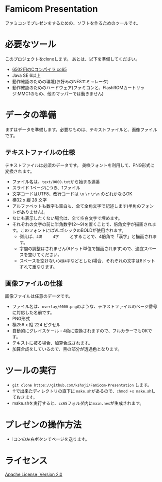 Famicom Presentation
====================

ファミコンでプレゼンをするための、ソフトを作るためのツールです。

必要なツール
==========

このプロジェクトをcloneします。
あとは、以下を準備してください。

- [6502用のCコンパイラ cc65](http://www.cc65.org)
- Java SE 6以上
- 動作確認のための環境(お好みのNESエミュレータ)
- 動作確認のためのハードウェア(ファミコンと、FlashROMカートリッジ:MMC1のもの、他のマッパーでは動きません)

データの準備
===========

まずはデータを準備します。必要なものは、テキストファイルと、画像ファイルです。

テキストファイルの仕様
-------------------

テキストファイルは必須のデータです。
美咲フォントを利用して、PNG形式に変換されます。

- ファイル名は、`text/0000.txt`から始まる連番
- スライド 1ページにつき、1ファイル
- 文字コードはUTF8、改行コードは `\n` `\r` `\r\n` のどれかならOK
- 横32 x 縦 28 文字
- アルファベットも数字も空白も、全て全角文字で記述します(半角のフォントがありません)。
- なにも表示したくない場合は、全て空白文字で埋めます。
- それぞれの文字の前に半角数字(2〜9)を置くことで、倍角文字が描画されます。このフォントにはVLゴシックのBOLDが使用されます。
    - 例えば、`4漢　　　4字　　　`とすることで、4倍角で「漢字」と描画されます。
    - 字間の調整はされません(8ドット単位で描画されます)ので、適宜スペースを空けてください。
    - スペースを空けない(`4漢4字`などとした)場合、それぞれの文字は8ドットずれて重なります。

画像ファイルの仕様
----------------

画像ファイルは任意のデータです。

- ファイル名は、`overlay/0000.png`のような、テキストファイルのページ番号 に対応した名前です。
- PNG形式
- 横256 x 縦 224 ピクセル
- 自動的にグレイスケール・4色に変換されますので、フルカラーでもOKです。
- テキストに被る場合、加算合成されます。
- 加算合成をしているので、黒の部分が透過色となります。

ツールの実行
==========

- `git clone https://github.com/kshoji/Famicom-Presentation` します。
- ↑で出来たディレクトリの直下に `make.sh`があるので、`chmod +x make.sh`しておきます。
- make.shを実行すると、`cc65`フォルダ内に`main.nes`が生成されます。

プレゼンの操作方法
================

- Iコンの左右ボタンでページを送ります。

ライセンス
=========

[Apache License, Version 2.0](http://www.apache.org/licenses/LICENSE-2.0)

